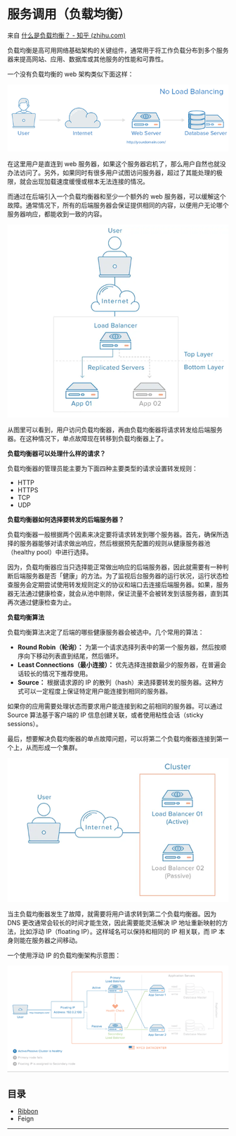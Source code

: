 # 服务调用（负载均衡）

来自 [什么是负载均衡？ - 知乎 (zhihu.com)](https://zhuanlan.zhihu.com/p/32841479)

负载均衡是高可用网络基础架构的关键组件，通常用于将工作负载分布到多个服务器来提高网站、应用、数据库或其他服务的性能和可靠性。

一个没有负载均衡的 web 架构类似下面这样：

![1673678175176](image/microservice/1673678175176.png)

在这里用户是直连到 web 服务器，如果这个服务器宕机了，那么用户自然也就没办法访问了。另外，如果同时有很多用户试图访问服务器，超过了其能处理的极限，就会出现加载速度缓慢或根本无法连接的情况。

而通过在后端引入一个负载均衡器和至少一个额外的 web 服务器，可以缓解这个故障。通常情况下，所有的后端服务器会保证提供相同的内容，以便用户无论哪个服务器响应，都能收到一致的内容。

![1673678190391](image/microservice/1673678190391.png)

从图里可以看到，用户访问负载均衡器，再由负载均衡器将请求转发给后端服务器。在这种情况下，单点故障现在转移到负载均衡器上了。

**负载均衡器可以处理什么样的请求？**

负载均衡器的管理员能主要为下面四种主要类型的请求设置转发规则：

* HTTP
* HTTPS
* TCP
* UDP

**负载均衡器如何选择要转发的后端服务器？**

负载均衡器一般根据两个因素来决定要将请求转发到哪个服务器。首先，确保所选择的服务器能够对请求做出响应，然后根据预先配置的规则从健康服务器池（healthy pool）中进行选择。

因为，负载均衡器应当只选择能正常做出响应的后端服务器，因此就需要有一种判断后端服务器是否「健康」的方法。为了监视后台服务器的运行状况，运行状态检查服务会定期尝试使用转发规则定义的协议和端口去连接后端服务器。如果，服务器无法通过健康检查，就会从池中剔除，保证流量不会被转发到该服务器，直到其再次通过健康检查为止。

**负载均衡算法**

负载均衡算法决定了后端的哪些健康服务器会被选中。几个常用的算法：

* **Round Robin（轮询）：** 为第一个请求选择列表中的第一个服务器，然后按顺序向下移动列表直到结尾，然后循环。
* **Least Connections（最小连接）：** 优先选择连接数最少的服务器，在普遍会话较长的情况下推荐使用。
* **Source：** 根据请求源的 IP 的散列（hash）来选择要转发的服务器。这种方式可以一定程度上保证特定用户能连接到相同的服务器。

如果你的应用需要处理状态而要求用户能连接到和之前相同的服务器。可以通过 Source 算法基于客户端的 IP 信息创建关联，或者使用粘性会话（sticky sessions）。

最后，想要解决负载均衡器的单点故障问题，可以将第二个负载均衡器连接到第一个上，从而形成一个集群。

![1673678247081](image/microservice/1673678247081.png)

当主负载均衡器发生了故障，就需要将用户请求转到第二个负载均衡器。因为 DNS 更改通常会较长的时间才能生效，因此需要能灵活解决 IP 地址重新映射的方法，比如浮动 IP（floating IP）。这样域名可以保持和相同的 IP 相关联，而 IP 本身则能在服务器之间移动。

一个使用浮动 IP 的负载均衡架构示意图：

![1673678255090](image/microservice/v2-3661c2082103036ecb23a3f29be740be_b.gif)

## 目录

* [Ribbon](./ribbon/ribbon.md)
* Feign

---
